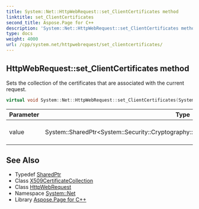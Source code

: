 ```yaml
---
title: System::Net::HttpWebRequest::set_ClientCertificates method
linktitle: set_ClientCertificates
second_title: Aspose.Page for C++
description: 'System::Net::HttpWebRequest::set_ClientCertificates method. Sets the collection of the certificates that are associated with the current request in C++.'
type: docs
weight: 4000
url: /cpp/system.net/httpwebrequest/set_clientcertificates/
---
```

## HttpWebRequest::set_ClientCertificates method


Sets the collection of the certificates that are associated with the current request.

```cpp
virtual void System::Net::HttpWebRequest::set_ClientCertificates(System::SharedPtr<System::Security::Cryptography::X509Certificates::X509CertificateCollection> value)
```


| Parameter | Type | Description |
| --- | --- | --- |
| value | System::SharedPtr\<System::Security::Cryptography::X509Certificates::X509CertificateCollection\> | The value that must be set. |

## See Also

* Typedef [SharedPtr](../../../system/sharedptr/)
* Class [X509CertificateCollection](../../../system.security.cryptography.x509certificates/x509certificatecollection/)
* Class [HttpWebRequest](../)
* Namespace [System::Net](../../)
* Library [Aspose.Page for C++](../../../)
